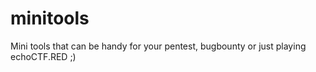 # minitools
Mini tools that can be handy for your pentest, bugbounty or just playing echoCTF.RED ;)

